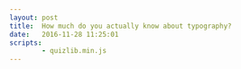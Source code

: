 ```yaml
---
layout: post
title:  How much do you actually know about typography?
date:   2016-11-28 11:25:01
scripts:
        - quizlib.min.js
---
```

